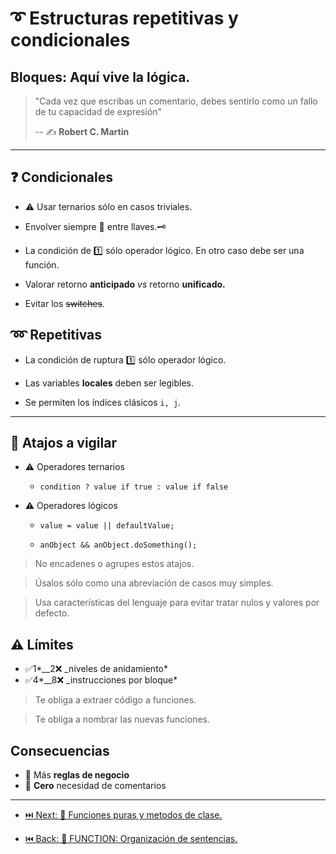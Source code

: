 # ➰ Estructuras repetitivas y condicionales

## Bloques: Aquí vive la lógica.

> "Cada vez que escribas un comentario, debes sentirlo como un fallo de tu capacidad de expresión"
>
> -- ✍️ **Robert C. Martin**

---

## ❓ Condicionales

- ⚠️ Usar ternarios sólo en casos triviales.

- Envolver siempre 🔑 entre llaves.🗝

- La condición de 1️⃣ sólo operador lógico. En otro caso debe ser una función.

- Valorar retorno **anticipado** _vs_ retorno **unificado.**

- Evitar los ~~switches~~.

## ➿ Repetitivas

- La condición de ruptura 1️⃣ sólo operador lógico.

- Las variables **locales** deben ser legibles.

- Se permiten los índices clásicos `i, j`.

---

## 👮 Atajos a vigilar

- ⚠️ Operadores ternarios

  - `condition ? value if true : value if false`

- ⚠️ Operadores lógicos

  - `value = value || defaultValue;`

  - `anObject && anObject.doSomething();`

> No encadenes o agrupes estos atajos.

> Úsalos sólo como una abreviación de casos muy simples.

> Usa características del lenguaje para evitar tratar nulos y valores por defecto.

## ⚠️ Límites

- ✅1*\_\_2❌ \_niveles de anidamiento*
- ✅4*\_\_8❌ \_instrucciones por bloque*

> Te obliga a extraer código a funciones.

> Te obliga a nombrar las nuevas funciones.

## Consecuencias

- 💼 Más **reglas de negocio**
- 💬 **Cero** necesidad de comentarios

---

- [⏭️ Next: 🧩 Funciones puras y metodos de clase.](./3-funciones_puras_y_metodos_de_clase.md)

- [⏮️ Back: 🔀 FUNCTION: Organización de sentencias.](https://github.com/cleancodeTrIT/CleanCodeLab/tree/FUNCTION)
